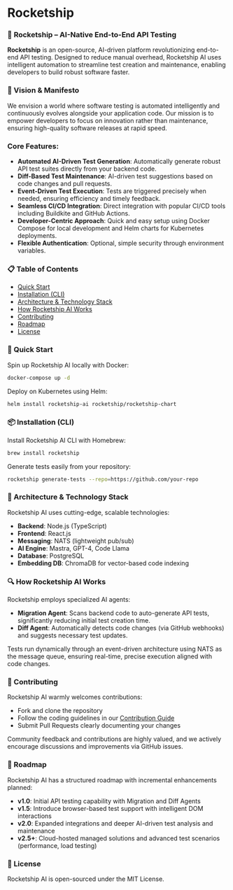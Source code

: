 # Rocketship

### 🚀 **Rocketship** – AI-Native End-to-End API Testing

**Rocketship** is an open-source, AI-driven platform revolutionizing end-to-end API testing. Designed to reduce manual overhead, Rocketship AI uses intelligent automation to streamline test creation and maintenance, enabling developers to build robust software faster.

### 🎯 Vision & Manifesto

We envision a world where software testing is automated intelligently and continuously evolves alongside your application code. Our mission is to empower developers to focus on innovation rather than maintenance, ensuring high-quality software releases at rapid speed.

### Core Features:

- **Automated AI-Driven Test Generation**: Automatically generate robust API test suites directly from your backend code.
- **Diff-Based Test Maintenance**: AI-driven test suggestions based on code changes and pull requests.
- **Event-Driven Test Execution**: Tests are triggered precisely when needed, ensuring efficiency and timely feedback.
- **Seamless CI/CD Integration**: Direct integration with popular CI/CD tools including Buildkite and GitHub Actions.
- **Developer-Centric Approach**: Quick and easy setup using Docker Compose for local development and Helm charts for Kubernetes deployments.
- **Flexible Authentication**: Optional, simple security through environment variables.

### 📋 Table of Contents

- [Quick Start](#quick-start)
- [Installation (CLI)](#installation-cli)
- [Architecture & Technology Stack](#architecture--technology-stack)
- [How Rocketship AI Works](#how-rocketship-ai-works)
- [Contributing](#contributing)
- [Roadmap](#roadmap)
- [License](#license)

### 🚀 Quick Start

Spin up Rocketship AI locally with Docker:

```bash
docker-compose up -d
```

Deploy on Kubernetes using Helm:

```bash
helm install rocketship-ai rocketship/rocketship-chart
```

### 📦 Installation (CLI)

Install Rocketship AI CLI with Homebrew:

```bash
brew install rocketship
```

Generate tests easily from your repository:

```bash
rocketship generate-tests --repo=https://github.com/your-repo
```

### 🔧 Architecture & Technology Stack

Rocketship AI uses cutting-edge, scalable technologies:

- **Backend**: Node.js (TypeScript)
- **Frontend**: React.js
- **Messaging**: NATS (lightweight pub/sub)
- **AI Engine**: Mastra, GPT-4, Code Llama
- **Database**: PostgreSQL
- **Embedding DB**: ChromaDB for vector-based code indexing

### 🔍 How Rocketship AI Works

Rocketship employs specialized AI agents:

- **Migration Agent**: Scans backend code to auto-generate API tests, significantly reducing initial test creation time.
- **Diff Agent**: Automatically detects code changes (via GitHub webhooks) and suggests necessary test updates.

Tests run dynamically through an event-driven architecture using NATS as the message queue, ensuring real-time, precise execution aligned with code changes.

### 🤝 Contributing

Rocketship AI warmly welcomes contributions:

- Fork and clone the repository
- Follow the coding guidelines in our [Contribution Guide](docs/contribution.md)
- Submit Pull Requests clearly documenting your changes

Community feedback and contributions are highly valued, and we actively encourage discussions and improvements via GitHub issues.

### 📅 Roadmap

Rocketship AI has a structured roadmap with incremental enhancements planned:

- **v1.0**: Initial API testing capability with Migration and Diff Agents
- **v1.5**: Introduce browser-based test support with intelligent DOM interactions
- **v2.0**: Expanded integrations and deeper AI-driven test analysis and maintenance
- **v2.5+**: Cloud-hosted managed solutions and advanced test scenarios (performance, load testing)

### 📄 License

Rocketship AI is open-sourced under the MIT License.
